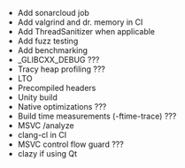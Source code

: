 - Add sonarcloud job
- Add valgrind and dr. memory in CI
- Add ThreadSanitizer when applicable
- Add fuzz testing
- Add benchmarking
- _GLIBCXX_DEBUG ???
- Tracy heap profiling ???
- LTO
- Precompiled headers
- Unity build
- Native optimizations ???
- Build time measurements (-ftime-trace) ???
- MSVC /analyze
- clang-cl in CI
- MSVC control flow guard ???
- clazy if using Qt